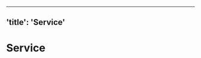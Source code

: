 <!-- ##DOCS-SOURCER-START
{"sourcePlugin":"Local File Copier","hash":"c66ab70cf22b05eda974f105e7affab4"}
##DOCS-SOURCER-END -->

---
'title': 'Service'
---

# Service

